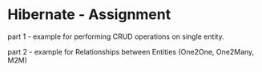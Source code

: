 # Hibernate - Assignment
part 1 - example for performing CRUD operations on single entity.

part 2 - example for  Relationships between Entities
                                (One2One, One2Many, M2M)